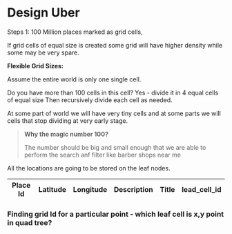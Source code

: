 # Design Uber

Steps 1: 100 Million places marked as grid cells,

If grid cells of equal size is created some grid will have higher density while some may be very spare.

**Flexible Grid Sizes:**

Assume the entire world is only one single cell.

Do you have more than 100 cells in this cell?
Yes - divide it in 4 equal cells of equal size
Then recursively divide each cell as needed.

At some part of world we will have very tiny cells and at some parts we will cells that stop dividing at very early stage.

>**Why the magic number 100?**
>
>The number should be big and small enough that we are able to perform the search anf filter like barber shops near me

All the locations are going to be stored on the leaf nodes.


|Place Id|Latitude|Longitude|Description|Title|lead_cell_id|
|--------|--------|---------|-----------|-----|------------|

### Finding grid Id for a particular point - which leaf cell is x,y point in quad tree?



